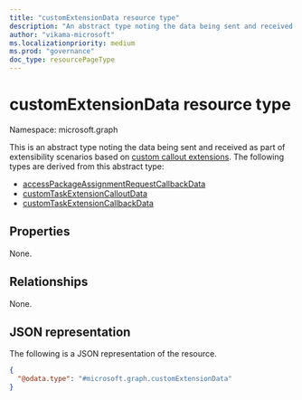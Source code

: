 ```yaml
---
title: "customExtensionData resource type"
description: "An abstract type noting the data being sent and received as part of extensibility scenarios based on custom callout extensions"
author: "vikama-microsoft"
ms.localizationpriority: medium
ms.prod: "governance"
doc_type: resourcePageType
---
```


# customExtensionData resource type

Namespace: microsoft.graph

This is an abstract type noting the data being sent and received as part of extensibility scenarios based on [custom callout extensions](../resources/customcalloutextension.md). The following types are derived from this abstract type:

- [accessPackageAssignmentRequestCallbackData](../resources/accesspackageassignmentrequestcallbackdata.md)
- [customTaskExtensionCalloutData](../resources/identitygovernance-customtaskextensioncalloutdata.md)
- [customTaskExtensionCallbackData](../resources/identitygovernance-customtaskextensioncallbackdata.md)

## Properties
None.

## Relationships
None.

## JSON representation

The following is a JSON representation of the resource.
<!-- {
  "blockType": "resource",
  "@odata.type": "microsoft.graph.customExtensionData"
}
-->
``` json
{
  "@odata.type": "#microsoft.graph.customExtensionData"
}
```

